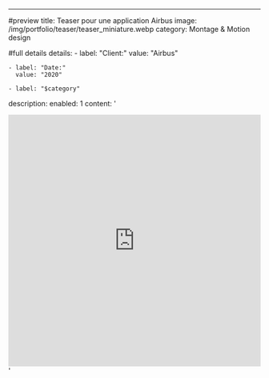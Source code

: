 ---
#preview
title: Teaser pour une application Airbus
image: /img/portfolio/teaser/teaser_miniature.webp
category: Montage & Motion design


#full details
details:
    - label: "Client:"
      value: "Airbus"

    - label: "Date:"
      value: "2020"

    - label: "$category"

description:
    enabled: 1
    content: '<div style="padding:100% 0 0 0;position:relative;"><iframe src="https://player.vimeo.com/video/666480863?badge=0&amp;autopause=0&amp;player_id=0&amp;app_id=58479" frameborder="0" allow="autoplay; fullscreen; picture-in-picture" style="position:absolute;top:0;left:0;width:100%;height:100%;" title="teaser"></iframe></div><script src="https://player.vimeo.com/api/player.js"></script>'

